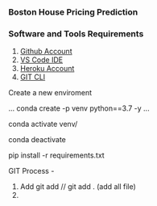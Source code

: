 ### Boston House Pricing Prediction

### Software and Tools Requirements

1. [Github Account](https://github.com)
2. [VS Code IDE](https://code.visualstudio.com/)
3. [Heroku Account](https://heroku.com)
4. [GIT CLI](https://git-scm.com/downloads)

Create a new enviroment

...
conda create -p venv python==3.7 -y
...

conda activate venv/

conda deactivate

pip install -r requirements.txt



GIT Process -
1. Add git add <filename> // git add . (add all file)
2. 
